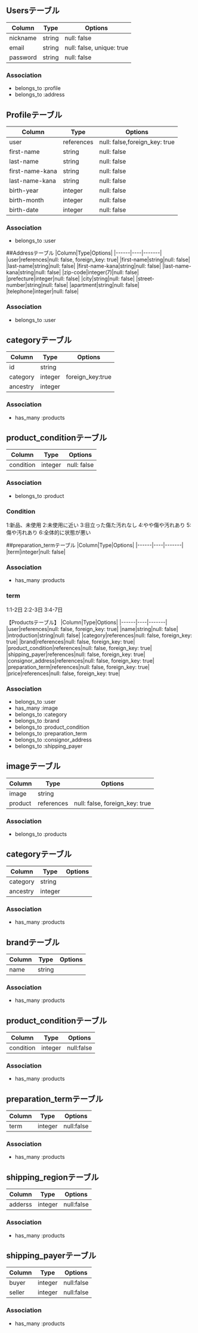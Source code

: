 ## Usersテーブル
|Column|Type|Options|
|------|----|-------|
|nickname|string|null: false|
|email|string|null: false, unique: true|
|password|string|null: false|
### Association
- belongs_to :profile
- belongs_to :address
## Profileテーブル
|Column|Type|Options|
|------|----|-------|
|user|references|null: false,foreign_key: true|
|first-name|string|null: false|
|last-name|string|null: false|
|first-name-kana|string|null: false|
|last-name-kana|string|null: false|
|birth-year|integer|null: false|
|birth-month|integer|null: false|
|birth-date|integer|null: false|
### Association
- belongs_to :user

##Addressテーブル
|Column|Type|Options|
|------|----|-------|
|user|references|null: false, foreign_key: true|
|first-name|string|null: false|
|last-name|string|null: false|
|first-name-kana|string|null: false|
|last-name-kana|string|null: false|
|zip-code|integer(7)|null: false|
|prefecture|integer|null: false|
|city|string|null: false|
|street-number|string|null: false|
|apartment|string|null: false|
|telephone|integer|null: false|
### Association
- belongs_to :user

## categoryテーブル
| Column | Type | Options |
|------|----|-------|
| id | string |
| category | integer |foreign_key:true|
| ancestry | integer |

### Association
- has_many :products

## product_conditionテーブル
| Column | Type | Options |
|------|----|-------|
| condition | integer | null: false |
### Association
- belongs_to :product
### Condition
1:新品、未使用
2:未使用に近い
3:目立った傷た汚れなし
4:やや傷や汚れあり
5:傷や汚れあり
6:全体的に状態が悪い

##preparation_termテーブル
|Column|Type|Options|
|------|----|-------|
|term|integer|null: false|
### Association
- has_many :products
### term
1:1-2日
2:2-3日
3:4-7日

【Productsテーブル】
|Column|Type|Options|
|------|----|-------|
|user|references|null: false, foreign_key: true|
|name|string|null: false|
|introduction|string|null: false|
|category|references|null: false, foreign_key: true|
|brand|references|null: false, foreign_key: true|
|product_condition|references|null: false, foreign_key: true|
|shipping_payer|references|null: false, foreign_key: true|
|consignor_address|references|null: false, foreign_key: true|
|preparation_term|references|null: false, foreign_key: true|
|price|references|null: false, foreign_key: true|
### Association
- belongs_to :user
- has_many :image
- belongs_to :category
- belongs_to :brand
- belongs_to :product_condition
- belongs_to :preparation_term
- belongs_to :consignor_address
- belongs_to :shipping_payer
## imageテーブル
| Column | Type | Options |
|------|----|-------|
| image | string |
|product|references|null: false, foreign_key: true|
### Association
- belongs_to :products
## categoryテーブル
| Column | Type | Options |
|------|----|-------|
| category | string |
| ancestry | integer |
### Association
- has_many :products
## brandテーブル
| Column | Type | Options |
|------|----|-------|
| name | string |
### Association
- has_many :products
## product_conditionテーブル
| Column | Type | Options |
|------|----|-------|
| condition | integer | null:false |
### Association
- has_many :products
## preparation_termテーブル
| Column | Type | Options |
|------|----|-------|
| term | integer | null:false |
### Association
- has_many :products
## shipping_regionテーブル
| Column | Type | Options |
|------|----|-------|
| adderss | integer | null:false |
### Association
- has_many :products
## shipping_payerテーブル
| Column | Type | Options |
|------|----|-------|
| buyer | integer | null:false |
| seller | integer | null:false |
### Association
- has_many :products
